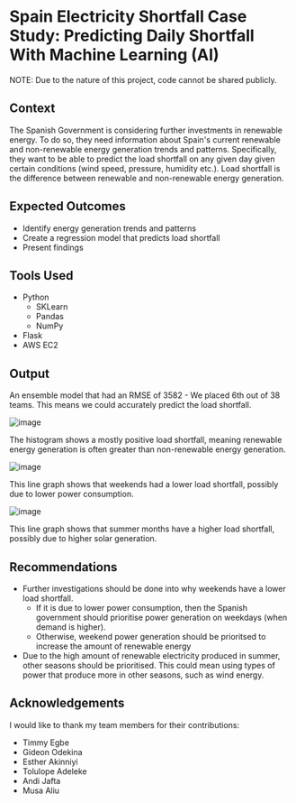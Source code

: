 # Spain Electricity Shortfall Case Study: Predicting Daily Shortfall With Machine Learning (AI)

NOTE: Due to the nature of this project, code cannot be shared publicly.

## Context 
The Spanish Government is considering further investments in renewable energy. To do so, they need information about Spain's current renewable and non-renewable energy generation trends and patterns. Specifically, they want to be able to predict the load shortfall on any given day given certain conditions (wind speed, pressure, humidity etc.). Load shortfall is the difference between renewable and non-renewable energy generation. 

## Expected Outcomes
- Identify energy generation trends and patterns
- Create a regression model that predicts load shortfall
- Present findings

## Tools Used
- Python
  - SKLearn
  - Pandas
  - NumPy
- Flask
- AWS EC2

## Output
An ensemble model that had an RMSE of 3582 - We placed 6th out of 38 teams. This means we could accurately predict the load shortfall.

![image](https://github.com/QuinnGrace/Spain-Electricity-Shortfall-Case-Study/assets/73368635/94ef0a21-1d4e-41f0-ab67-e8372eb6a68e)

The histogram shows a mostly positive load shortfall, meaning renewable energy generation is often greater than non-renewable energy generation.

![image](https://github.com/QuinnGrace/Spain-Electricity-Shortfall-Case-Study/assets/73368635/34c34bf9-c0c8-4c3c-982f-e3ddec8db988)

This line graph shows that weekends had a lower load shortfall, possibly due to lower power consumption.

![image](https://github.com/QuinnGrace/Spain-Electricity-Shortfall-Case-Study/assets/73368635/464b656d-4b1b-4d95-bba5-90199a9fb108)

This line graph shows that summer months have a higher load shortfall, possibly due to higher solar generation.

## Recommendations
- Further investigations should be done into why weekends have a lower load shortfall.
  - If it is due to lower power consumption, then the Spanish government should prioritise power generation on weekdays (when demand is higher).
  - Otherwise, weekend power generation should be prioritsed to increase the amount of renewable energy
- Due to the high amount of renewable electricity produced in summer, other seasons should be prioritised. This could mean using types of power that produce more in other seasons, such as wind energy.

## Acknowledgements
I would like to thank my team members for their contributions:
- Timmy Egbe
- Gideon Odekina
- Esther Akinniyi
- Tolulope Adeleke
- Andi Jafta
- Musa Aliu

